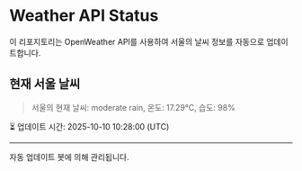 
# Weather API Status

이 리포지토리는 OpenWeather API를 사용하여 서울의 날씨 정보를 자동으로 업데이트합니다.

## 현재 서울 날씨
> 서울의 현재 날씨: moderate rain, 온도: 17.29°C, 습도: 98%

⏳ 업데이트 시간: 2025-10-10 10:28:00 (UTC)

---
자동 업데이트 봇에 의해 관리됩니다.
